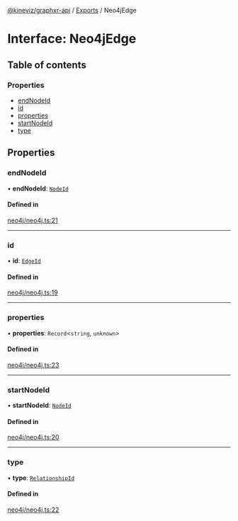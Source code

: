 [@kineviz/graphxr-api](../README.md) / [Exports](../modules.md) / Neo4jEdge

# Interface: Neo4jEdge

## Table of contents

### Properties

- [endNodeId](Neo4jEdge.md#endnodeid)
- [id](Neo4jEdge.md#id)
- [properties](Neo4jEdge.md#properties)
- [startNodeId](Neo4jEdge.md#startnodeid)
- [type](Neo4jEdge.md#type)

## Properties

### endNodeId

• **endNodeId**: [`NodeId`](../modules.md#nodeid)

#### Defined in

[neo4j/neo4j.ts:21](https://bitbucket.org/kineviz/graphxr-api/src/c752a8c/src/neo4j/neo4j.ts#lines-21)

___

### id

• **id**: [`EdgeId`](../modules.md#edgeid)

#### Defined in

[neo4j/neo4j.ts:19](https://bitbucket.org/kineviz/graphxr-api/src/c752a8c/src/neo4j/neo4j.ts#lines-19)

___

### properties

• **properties**: `Record`<`string`, `unknown`\>

#### Defined in

[neo4j/neo4j.ts:23](https://bitbucket.org/kineviz/graphxr-api/src/c752a8c/src/neo4j/neo4j.ts#lines-23)

___

### startNodeId

• **startNodeId**: [`NodeId`](../modules.md#nodeid)

#### Defined in

[neo4j/neo4j.ts:20](https://bitbucket.org/kineviz/graphxr-api/src/c752a8c/src/neo4j/neo4j.ts#lines-20)

___

### type

• **type**: [`RelationshipId`](../modules.md#relationshipid)

#### Defined in

[neo4j/neo4j.ts:22](https://bitbucket.org/kineviz/graphxr-api/src/c752a8c/src/neo4j/neo4j.ts#lines-22)
